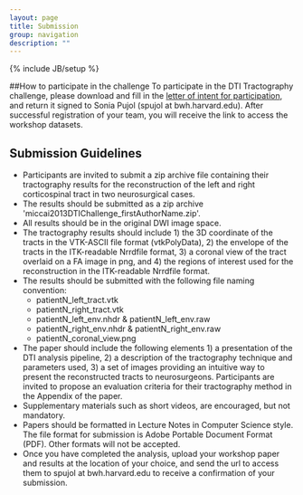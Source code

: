 ```yaml
---
layout: page
title: Submission
group: navigation
description: ""
---
```

{% include JB/setup %}


##How to participate in the challenge
To participate in the DTI Tractography challenge, please download and fill in the <a href="http://www.na-mic.org/Wiki/images/0/03/LetterOfIntent_DTIChallenge_MICCAI2013.pdf">letter of intent for participation</a>, and return it signed to Sonia Pujol (spujol at bwh.harvard.edu). After successful registration of your team, you will receive the link to access the workshop datasets. 

## Submission Guidelines

* Participants are invited to submit a zip archive file containing their tractography results for the reconstruction of the left and right corticospinal tract in two neurosurgical cases.
* The results should be submitted as a zip archive 'miccai2013DTIChallenge_firstAuthorName.zip'.
* All results should be in the original DWI image space.
* The tractography results should include 1) the 3D coordinate of the tracts in the VTK-ASCII file format (vtkPolyData), 2) the envelope of the tracts in the ITK-readable Nrrdfile format,  3) a coronal view of the tract overlaid on a FA image in png, and 4) the regions of interest used for the reconstruction in the ITK-readable Nrrdfile format.
* The results should be submitted with the following file naming convention: 
   * patientN_left_tract.vtk
   * patientN_right_tract.vtk
   * patientN_left_env.nhdr & patientN_left_env.raw
   * patientN_right_env.nhdr & patientN_right_env.raw
   * patientN_coronal_view.png
* The paper should include the following elements 1) a presentation of the DTI analysis pipeline, 2) a description of the tractography technique and parameters used, 3) a set of images providing an intuitive way to present the reconstructed tracts to neurosurgeons. Participants are invited to propose an evaluation criteria for their tractography method in the Appendix of the paper.
* Supplementary materials such as short videos, are encouraged, but not mandatory.
* Papers should be formatted in Lecture Notes in Computer Science style. The file format for submission is Adobe Portable Document Format (PDF). Other formats will not be accepted.
* Once you have completed the analysis, upload your workshop paper and results at the location of your choice, and send the url to access them to spujol at bwh.harvard.edu to receive a confirmation of your submission.




